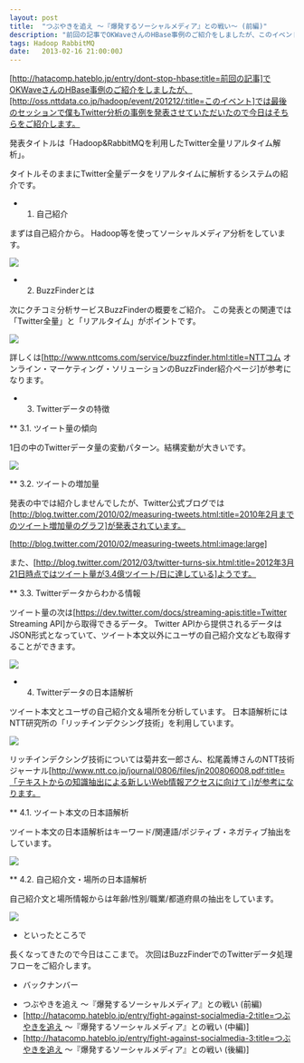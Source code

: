 ```yaml
---
layout: post
title:  "つぶやきを追え ～『爆発するソーシャルメディア』との戦い～ (前編)"
description: "前回の記事でOKWaveさんのHBase事例のご紹介をしましたが、このイベントでは最後のセッションで僕もTwitter分析の事例を発表させていただいたので今日はそちらをご紹介します。"
tags: Hadoop RabbitMQ
date:   2013-02-16 21:00:00J
---
```


[http://hatacomp.hateblo.jp/entry/dont-stop-hbase:title=前回の記事]でOKWaveさんのHBase事例のご紹介をしましたが、[http://oss.nttdata.co.jp/hadoop/event/201212/:title=このイベント]では最後のセッションで僕もTwitter分析の事例を発表させていただいたので今日はそちらをご紹介します。

発表タイトルは「Hadoop&RabbitMQを利用したTwitter全量リアルタイム解析」。

タイトルそのままにTwitter全量データをリアルタイムに解析するシステムの紹介です。

* 1. 自己紹介

まずは自己紹介から。
Hadoop等を使ってソーシャルメディア分析をしています。

<span itemtype="http://schema.org/Photograph" itemscope="itemscope"><img class="magnifiable" src="https://lh3.googleusercontent.com/-Fl28qPmhozA/UNUuQp9bGMI/AAAAAAAAAPU/Geswlp5a_zs/slide-01.png" itemprop="image"></span>

* 2. BuzzFinderとは

次にクチコミ分析サービスBuzzFinderの概要をご紹介。
この発表との関連では「Twitter全量」と「リアルタイム」がポイントです。

<span itemtype="http://schema.org/Photograph" itemscope="itemscope"><img class="magnifiable" src="https://lh4.googleusercontent.com/-akpPRO0biuc/UNUuRr1sgbI/AAAAAAAAAPc/Ptwd-Q0LQEQ/slide-04.png" itemprop="image"></span>

詳しくは[http://www.nttcoms.com/service/buzzfinder.html:title=NTTコム オンライン・マーケティング・ソリューションのBuzzFinder紹介ページ]が参考になります。

* 3. Twitterデータの特徴

** 3.1. ツイート量の傾向

1日の中のTwitterデータ量の変動パターン。結構変動が大きいです。

<span itemtype="http://schema.org/Photograph" itemscope="itemscope"><img class="magnifiable" src="https://lh5.googleusercontent.com/--lzREdJymqs/UNUuSNVH5qI/AAAAAAAAAPg/aVzCGIs5K98/slide-06.png" itemprop="image"></span>

** 3.2. ツイートの増加量

発表の中では紹介しませんでしたが、Twitter公式ブログでは[http://blog.twitter.com/2010/02/measuring-tweets.html:title=2010年2月までのツイート増加量のグラフ]が発表されています。

[http://blog.twitter.com/2010/02/measuring-tweets.html:image:large]

また、[http://blog.twitter.com/2012/03/twitter-turns-six.html:title=2012年3月21日時点ではツイート量が3.4億ツイート/日に達している]ようです。

** 3.3. Twitterデータからわかる情報

ツイート量の次は[https://dev.twitter.com/docs/streaming-apis:title=Twitter Streaming API]から取得できるデータ。
Twitter APIから提供されるデータはJSON形式となっていて、ツイート本文以外にユーザの自己紹介文なども取得することができます。

<span itemtype="http://schema.org/Photograph" itemscope="itemscope"><img class="magnifiable" src="https://lh3.googleusercontent.com/-KGTOyFsLWE4/UNUuSozLDuI/AAAAAAAAAPw/04Q4bBj2Vyk/slide-07.png" itemprop="image"></span>

* 4. Twitterデータの日本語解析

ツイート本文とユーザの自己紹介文＆場所を分析しています。
日本語解析にはNTT研究所の「リッチインデクシング技術」を利用しています。

<span itemtype="http://schema.org/Photograph" itemscope="itemscope"><img class="magnifiable" src="https://lh4.googleusercontent.com/-4QrwPKlaN80/UNUuTLf2NII/AAAAAAAAAP8/LV5X81TpfH0/slide-09.png" itemprop="image"></span>

リッチインデクシング技術については菊井玄一郎さん、松尾義博さんのNTT技術ジャーナル[http://www.ntt.co.jp/journal/0806/files/jn200806008.pdf:title=「テキストからの知識抽出による新しいWeb情報アクセスに向けて」]が参考になります。

** 4.1. ツイート本文の日本語解析

ツイート本文の日本語解析はキーワード/関連語/ポジティブ・ネガティブ抽出をしています。

<span itemtype="http://schema.org/Photograph" itemscope="itemscope"><img class="magnifiable" src="https://lh5.googleusercontent.com/-MycJxEOmrbA/UNUuTaeyDVI/AAAAAAAAAQY/R8JZLL2DICU/slide-10.png" itemprop="image"></span>

** 4.2. 自己紹介文・場所の日本語解析

自己紹介文と場所情報からは年齢/性別/職業/都道府県の抽出をしています。

<span itemtype="http://schema.org/Photograph" itemscope="itemscope"><img class="magnifiable" src="https://lh3.googleusercontent.com/-AwqG3ynWeF0/UNUuTiUnDRI/AAAAAAAAAQI/lFQ7clyGQas/slide-11.png" itemprop="image"></span>

* といったところで

長くなってきたので今日はここまで。
次回はBuzzFinderでのTwitterデータ処理フローをご紹介します。

* バックナンバー

- つぶやきを追え ～『爆発するソーシャルメディア』との戦い (前編)
- [http://hatacomp.hateblo.jp/entry/fight-against-socialmedia-2:title=つぶやきを追え ～『爆発するソーシャルメディア』との戦い (中編)]
- [http://hatacomp.hateblo.jp/entry/fight-against-socialmedia-3:title=つぶやきを追え ～『爆発するソーシャルメディア』との戦い (後編)]
